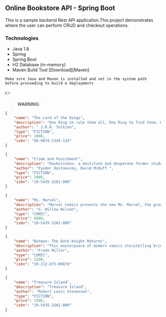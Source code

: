 ## Online Bookstore API - Spring Boot

This is a sample backend Rest API application.This project demonstrates where the user can perform CRUD and checkout operations.

### Technologies

* Java 1.8
* Spring
* Spring Boot
* H2 Database (in-memory)
* Maven Build Tool [Download][Maven]

```Make sure Java and Maven is installed and set in the system path before proceeding to build & deployments```

:point_right:

> **WARNING**:

```json
{
    "name": "The Lord of the Rings",
    "description": "One Ring to rule them all, One Ring to find them, One Ring to bring them all and in the darkness bind them",
    "author": " J.R.R. Tolkien",
    "type": "FICTION",
    "price": 1000,
    "isbn": "98-9874-2345-134"
}
```

```json
{
    "name": "Crime and Punishment",
    "description": "Raskolnikov, a destitute and desperate former student, wanders through the slums of St Petersburg and commits a random murder without remorse or regret.",
    "author": "Fyodor Dostoevsky, David McDuff ",
    "type": "FICTION",
    "price": 2000,
    "isbn": "19-5435-3261-000"
}
```

```json
{
    "name": "Ms. Marvel",
    "description": "Marvel Comics presents the new Ms. Marvel, the groundbreaking heroine that has become an international sensation",
    "author": "G. Willow Wilson",
    "type": "COMIC",
    "price": 6000,
    "isbn": "19-5435-3261-000"
}
```

```json
{
    "name": "Batman: The Dark Knight Returns",
    "description": "This masterpiece of modern comics storytelling brings to vivid life a dark world and an even darker man.",
    "author": "Frank Miller",
    "type": "COMIC",
    "price": 3200,
    "isbn": "19-212-875-09876"
}
```

```json
{
    "name": "Treasure Island",
    "description": "Treasure Island",
    "author": "Robert Louis Stevenson",
    "type": "FICTION",
    "price": 1500,
    "isbn": "19-5435-3261-000"
}
```